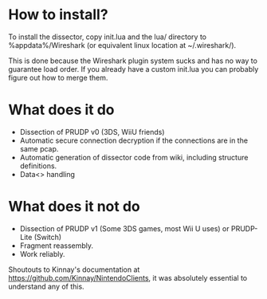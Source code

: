 # How to install?
To install the dissector, copy init.lua and the lua/ directory to %appdata%/Wireshark (or equivalent linux location at ~/.wireshark/).

This is done because the Wireshark plugin system sucks and has no way to guarantee load order.
If you already have a custom init.lua you can probably figure out how to merge them.

# What does it do
* Dissection of PRUDP v0 (3DS, WiiU friends)
* Automatic secure connection decryption if the connections are in the same pcap.
* Automatic generation of dissector code from wiki, including structure definitions.
* Data<> handling

# What does it not do
* Dissection of PRUDP v1 (Some 3DS games, most Wii U uses) or PRUDP-Lite (Switch)
* Fragment reassembly.
* Work reliably.

Shoutouts to Kinnay's documentation at https://github.com/Kinnay/NintendoClients, it was absolutely essential to understand any of this.
